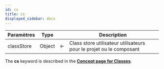 ```yaml
---
id: cs
title: cs
displayed_sidebar: docs
---
```


| Paramètres | Type   |   | Description                                                         |
| ---------- | ------ | - | ------------------------------------------------------------------- |
| classStore | Object | ← | Class store utilisateur utilisateurs pour le projet ou le composant |

The **cs** keyword is described in the [**Concept page for Classes**](../Concepts/classes.md#cs).
